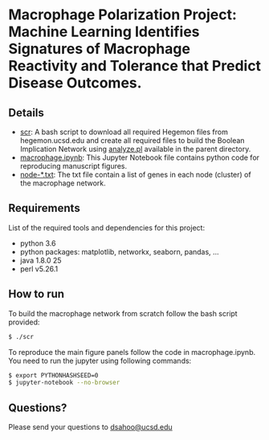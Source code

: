 
# Macrophage Polarization Project: Machine Learning Identifies Signatures of Macrophage Reactivity and Tolerance that Predict Disease Outcomes.

## Details
* [scr](https://github.com/sahoo00/BoNE/blob/master/SMaRT/scr): A bash script to download all required Hegemon files from hegemon.ucsd.edu and create all required files to build the Boolean Implication Network using [analyze.pl](https://github.com/sahoo00/BoNE/blob/master/analyze.pl) available in the parent directory.
* [macrophage.ipynb](https://github.com/sahoo00/BoNE/blob/master/SMaRT/macrophage.ipynb): This Jupyter Notebook file contains python code for reproducing manuscript figures.
* [node-\*.txt](https://github.com/sahoo00/BoNE/blob/master/SMaRT/): The txt file contain a list of genes in each node (cluster) of the macrophage network.

## Requirements
List of the required tools and dependencies for this project:
* python 3.6
* python packages: matplotlib, networkx, seaborn, pandas, ...
* java  1.8.0 25
* perl v5.26.1


## How to run
To build the macrophage network from scratch follow the bash script provided:
```sh
$ ./scr
```

To reproduce the main figure panels follow the code in macrophage.ipynb.
You need to run the jupyter using following commands:
```sh
$ export PYTHONHASHSEED=0
$ jupyter-notebook --no-browser
```

## Questions?
Please send your questions to [dsahoo@ucsd.edu](mailto:dsahoo@ucsd.edu)
